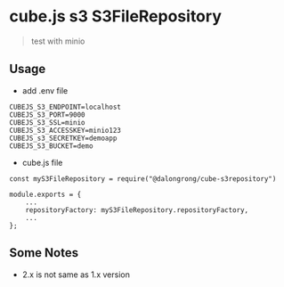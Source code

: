 # cube.js s3 S3FileRepository

> test with minio

## Usage

* add .env file

```code
CUBEJS_S3_ENDPOINT=localhost
CUBEJS_S3_PORT=9000
CUBEJS_S3_SSL=minio
CUBEJS_S3_ACCESSKEY=minio123
CUBEJS_s3_SECRETKEY=demoapp
CUBEJS_S3_BUCKET=demo
```

* cube.js file

```code
const myS3FileRepository = require("@dalongrong/cube-s3repository")

module.exports = {
    ...
    repositoryFactory: myS3FileRepository.repositoryFactory,
    ...
};
```

## Some Notes

* 2.x is not same as 1.x version